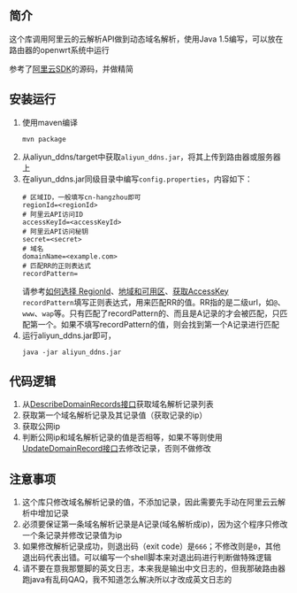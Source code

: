 ## 简介
这个库调用阿里云的云解析API做到动态域名解析，使用Java 1.5编写，可以放在路由器的openwrt系统中运行

参考了[阿里云SDK](https://github.com/aliyun/aliyun-openapi-java-sdk)的源码，并做精简

## 安装运行
1. 使用maven编译
    ```
    mvn package
    ```
2. 从aliyun_ddns/target中获取`aliyun_ddns.jar`，将其上传到路由器或服务器上
3. 在aliyun_ddns.jar同级目录中编写`config.properties`，内容如下：
    ```
    # 区域ID，一般填写cn-hangzhou即可
    regionId=<regionId>
    # 阿里云API访问ID
    accessKeyId=<accessKeyId>
    # 阿里云API访问秘钥
    secret=<secret>
    # 域名
    domainName=<example.com>
    # 匹配RR的正则表达式
    recordPattern=
    ```
    请参考[如何选择 RegionId](https://help.aliyun.com/knowledge_detail/43190.html?spm=5176.11065259.1996646101.searchclickresult.269c30b5par2K4)、[地域和可用区](https://help.aliyun.com/document_detail/40654.html?spm=5176.10695662.1996646101.1.42de3412ohrQBN)、[获取AccessKey](https://help.aliyun.com/document_detail/63724.html?spm=5176.doc52740.6.541.Z1fNDa)    
    `recordPattern`填写正则表达式，用来匹配RR的值。RR指的是二级url，如`@`、`www`、`wap`等。只有匹配了recordPattern的、而且是A记录的才会被匹配，只匹配第一个。如果不填写recordPattern的值，则会找到第一个A记录进行匹配
4. 运行aliyun_ddns.jar即可，
    ```
    java -jar aliyun_ddns.jar
    ```
    
## 代码逻辑
1. 从[DescribeDomainRecords接口](https://help.aliyun.com/document_detail/29776.html?spm=5176.doc29739.6.620.LMdHQJ)获取域名解析记录列表
2. 获取第一个域名解析记录及其记录值（获取记录的ip）
3. 获取公网ip
4. 判断公网ip和域名解析记录的值是否相等，如果不等则使用[UpdateDomainRecord接口](https://help.aliyun.com/document_detail/29774.html?spm=5176.doc29776.6.618.OWxgZ1)去修改记录，否则不做修改

## 注意事项
1. 这个库只修改域名解析记录的值，不添加记录，因此需要先手动在阿里云云解析中增加记录
2. 必须要保证第一条域名解析记录是A记录(域名解析成ip)，因为这个程序只修改一个条记录并修改记录值为ip
3. 如果修改解析记录成功，则退出码（exit code）是`666`；不修改则是`0`，其他退出码代表出错。可以编写一个shell脚本来对退出码进行判断做特殊逻辑
4. 请不要在意我那蹩脚的英文日志，本来我是输出中文日志的，但我那破路由器跑java有乱码QAQ，我不知道怎么解决所以才改成英文日志的